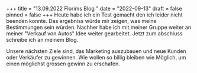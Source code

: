 +++
title = "13.09.2022 Florims Blog "
date = "2022-09-13"
draft = false
pinned = false
+++
Heute habe ich ein Test gemacht den ich leider nicht beenden konnte. Das ergebniss würde mir zeigen, was meine Bestimmungen sein würden. Nachher habe ich mit meiner Gruppe weiter an meiner "Verkauf von Autos" Idee weiter gearbeitet. Jetzt zum abschluss schreibe ich an meinem Blog.



Unsere nächsten Ziele sind, das Marketing auszubauen und neue Kunden oder Verkäufer zu gewinnen. Wie wollen so billig bleiben wie Möglich, um einen möglichst grossen gewinn zu erschafen.